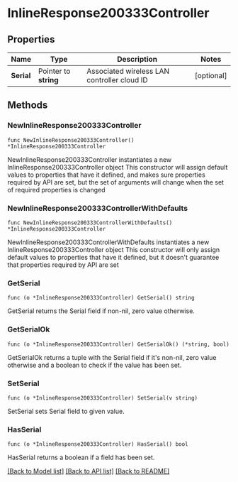 # InlineResponse200333Controller

## Properties

Name | Type | Description | Notes
------------ | ------------- | ------------- | -------------
**Serial** | Pointer to **string** | Associated wireless LAN controller cloud ID | [optional] 

## Methods

### NewInlineResponse200333Controller

`func NewInlineResponse200333Controller() *InlineResponse200333Controller`

NewInlineResponse200333Controller instantiates a new InlineResponse200333Controller object
This constructor will assign default values to properties that have it defined,
and makes sure properties required by API are set, but the set of arguments
will change when the set of required properties is changed

### NewInlineResponse200333ControllerWithDefaults

`func NewInlineResponse200333ControllerWithDefaults() *InlineResponse200333Controller`

NewInlineResponse200333ControllerWithDefaults instantiates a new InlineResponse200333Controller object
This constructor will only assign default values to properties that have it defined,
but it doesn't guarantee that properties required by API are set

### GetSerial

`func (o *InlineResponse200333Controller) GetSerial() string`

GetSerial returns the Serial field if non-nil, zero value otherwise.

### GetSerialOk

`func (o *InlineResponse200333Controller) GetSerialOk() (*string, bool)`

GetSerialOk returns a tuple with the Serial field if it's non-nil, zero value otherwise
and a boolean to check if the value has been set.

### SetSerial

`func (o *InlineResponse200333Controller) SetSerial(v string)`

SetSerial sets Serial field to given value.

### HasSerial

`func (o *InlineResponse200333Controller) HasSerial() bool`

HasSerial returns a boolean if a field has been set.


[[Back to Model list]](../README.md#documentation-for-models) [[Back to API list]](../README.md#documentation-for-api-endpoints) [[Back to README]](../README.md)


